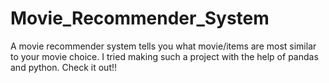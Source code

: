 # Movie_Recommender_System
A movie recommender system tells you what movie/items are most similar to your movie choice. I tried making such a project with the help of pandas and python. Check it out!!
